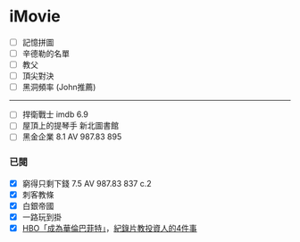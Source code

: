 # iMovie
- [ ] 記憶拼圖
- [ ] 辛德勒的名單
- [ ] 教父
- [ ] 頂尖對決
- [ ] 黑洞頻率 (John推薦)
----
- [ ] 捍衛戰士 imdb 6.9  
- [ ] 屋頂上的提琴手 新北圖書館  
- [ ] 黑金企業 8.1 AV 987.83 895  

### 已閱
- [x] 窮得只剩下錢  7.5 AV 987.83 837 c.2  
- [x] 刺客教條
- [x] 白銀帝國
- [x] 一路玩到掛
- [x] [HBO「成為華倫巴菲特」](https://www.bilibili.com/video/av8705995/)，[紀錄片教投資人的4件事](https://tw.money.yahoo.com/%E7%9C%9F%E8%AA%A0%E5%B0%88%E6%B3%A8%E5%B0%8D%E7%9A%84%E8%B7%AF-%E6%88%90%E5%B0%B1%E5%B0%B1%E5%9C%A8%E4%B8%8D%E9%81%A0%E8%99%95%EF%BC%9A%E3%80%8C%E6%88%90%E7%82%BA%E8%8F%AF%E5%80%AB%E5%B7%B4%E8%8F%B2-051922656.html)
